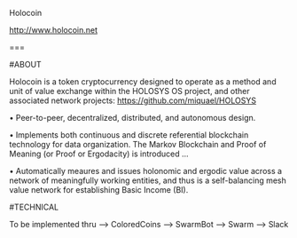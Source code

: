 Holocoin

http://www.holocoin.net

===

#ABOUT

Holocoin is a token cryptocurrency designed to operate as a method and unit of value exchange within the HOLOSYS OS project, and other associated network projects: https://github.com/miquael/HOLOSYS

• Peer-to-peer, decentralized, distributed, and autonomous design.

• Implements both continuous and discrete referential blockchain technology for data organization. The Markov Blockchain and Proof of Meaning (or Proof or Ergodacity) is introduced ... 

• Automatically meaures and issues holonomic and ergodic value across a network of meaningfully working entities, and thus is a self-balancing mesh value network for establishing Basic Income (BI).

#TECHNICAL

To be implemented thru --> ColoredCoins --> SwarmBot --> Swarm --> Slack 






